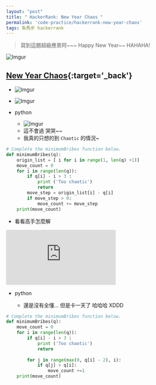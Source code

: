 ```yaml
---
layout: "post"
title: " HackerRank: New Year Chaos "
permalink: 'code-practice/hackerrank-new-year-chaos'
tags: 紮馬步 hackerrank
---
```


> 寫到這題超級應景阿~~~ Happy New Year~~ HAHAHA! 

![Imgur](https://i.imgur.com/clcqZeg.gif)

## [New Year Chaos](https://www.hackerrank.com/challenges/new-year-chaos/problem?h_l=interview&playlist_slugs%5B%5D=interview-preparation-kit&playlist_slugs%5B%5D=arrays){:target='_back'}

- ![Imgur](https://i.imgur.com/sKT3kqS.jpg)

- ![Imgur](https://i.imgur.com/SH3pglP.jpg)


- python

   - ![Imgur](https://i.imgur.com/HTQW6uJ.jpg)
   - 這不會過 哭哭~~
   - 我真的只想的到 `Chaotic` 的情況~

~~~py
# Complete the minimumBribes function below.
def minimumBribes(q):
    origin_list = [ i for i in range(1, len(q) +1)]
    move_count = 0
    for i in range(len(q)):
        if q[i] - i > 3 :
            print ('Too chaotic')
            return 
        move_step = origin_list[i] - q[i]
        if move_step > 0:
            move_count += move_step
    print(move_count)
~~~


- 看看高手怎麼解

<iframe src="https://www.youtube.com/embed/LszGnIL3PLQ" frameborder="0" allow="accelerometer; autoplay; encrypted-media; gyroscope; picture-in-picture" allowfullscreen></iframe>

- python

   - 還是沒有全懂... 但是卡一天了 哈哈哈 XDDD

~~~py
# Complete the minimumBribes function below.
def minimumBribes(q):
    move_count = 0
    for i in range(len(q)):
        if q[i] - i > 3 :
            print ('Too chaotic')
            return 
        
        for j in range(max(0, q[i] - 2), i):
            if q[j] > q[i]:
                move_count +=1
    print(move_count)
~~~